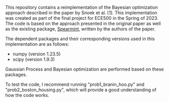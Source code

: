 This repository contains a reimplementation of the Bayesian optimization approach described in the paper by Snoek et al. [1]. This implementation was created as part of the final project for ECE500 in the Spring of 2023. The code is based on the approach presented in the original paper as well as the existing package, [Spearmint](https://github.com/JasperSnoek/spearmint), written by the authors of the paper.

The dependent packages and their corresponding versions used in this implementation are as follows:
- numpy (version 1.23.5)
- scipy (version 1.9.3)

Gaussian Process and Bayesian optimization are performed based on these packages.

To test the code, I recommend running "prob1_branin_hoo.py" and "prob2_boston_housing.py", which will provide a good understanding of how the code works.
